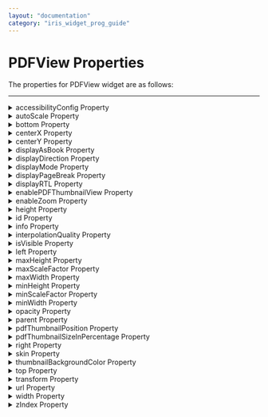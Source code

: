 ```yaml
---
layout: "documentation"
category: "iris_widget_prog_guide"
---
```

                                


PDFView Properties
==================

The properties for PDFView widget are as follows:

* * *


<details close markdown="block"><summary>accessibilityConfig Property</summary>

* * *

Enables you to control accessibility behavior and alternative text for the widget.

For more information on using accessibility features in your app, see the [Accessibility]({{ site.baseurl }}/docs/documentation/Iris/iris_user_guide/Content/Accessibility_Overview.html) appendix in the Volt MX IrisUser Guide.

### Syntax
{% highlight VoltMx %}
accessibilityConfig
{% endhighlight %}

### Type

Object

### Read/Write

Read + Write

### Remarks

*   The accessibilityConfig property is enabled for all the widgets which are supported under the Flex Layout.

> **_Note:_** From Volt MX Iris V9 SP2 GA version, you can provide i18n keys as values to all the attributes used inside the `accessibilityConfig` property. Values provided in the i18n keys take precedence over values provided in `a11yLabel`, `a11yValue`, and `a11yHint` fields.

The accessibilityConfig property is a JavaScript object which can contain the following key-value pairs.

| Key | Type | Description | ARIA Equivalent |
| --- | --- | --- | --- |
| a11yIndex | Integer with no floating or decimal number. | This is an optional parameter. Specifies the order in which the widgets are focused on a screen. | For all widgets, this parameter maps to the `aria-index`, `index`, or `taborder` properties. |
| a11yLabel | String | This is an optional parameter. Specifies alternate text to identify the widget. Generally the label should be the text that is displayed on the screen. | For all widgets, this parameter maps to the `aria-labelledby` property of ARIA in HTML. > **_Note:_** For the Image widget, this parameter maps to the **alt** attribute of ARIA in HTML. |
| a11yValue | String | This is an optional parameter. Specifies the descriptive text that explains the action associated with the widget. On the Android platform, the text specified for a11yValue is prefixed to the a11yHint. | This parameter is similar to the a11yLabel parameter. If the a11yValue is defined, the value of a11yValue is appended to the value of a11yLabel. These values are separated by a space. |
| a11yHint | String | This is an optional parameter. Specifies the descriptive text that explains the action associated with the widget. On the Android platform, the text specified for a11yValue is prefixed to the a11yHint. | For all widgets, this parameter maps to the `aria-describedby` property of ARIA in HTML. |
| a11yHidden | Boolean | This is an optional parameter. Specifies if the widget should be ignored by assistive technology. The default option is set to _false_. This option is supported on iOS 5.0 and above, Android 4.1 and above, and SPA | For all widgets, this parameter maps to the `aria-hidden` property of ARIA in HTML. |
| a11yARIA | Object | This is an optional parameter. For each widget, the key and value provided in this object are added as the attribute and value of the HTML tags respectively. Any values provided for attributes such as `aria-labelledby` and `aria-describedby` using this attribute, takes precedence over values given in `a11yLabel` and `a11yHint` fields. When a widget is provided with the following key value pair or attribute using the a11yARIA object, the tabIndex of the widget is automatically appended as zero.`{"role": "main"}``aria-label` | This parameter is only available on the Desktop Web platform. |

### Android limitations

*   If the results of the concatenation of a11y fields result in an empty string, then `accessibilityConfig` is ignored and the text that is on widget is read out.
*   The soft keypad does not gain accessibility focus during the right/left swipe gesture when the keypad appears.

### SPA/Desktop Web limitations

*   When `accessibilityConfig` property is configured for any widget, the `tabIndex` attribute is added automatically to the `accessibilityConfig` property.
*   The behavior of accessibility depends on the Web browser, Web browser version, Voice Over Assistant, and Voice Over Assistant version.
*   Currently SPA/Desktop web applications support only a few ARIA tags. To achieve more accessibility features, use the attribute a11yARIA. The corresponding tags will be added to the DOM as per these configurations.

### Example 1

This example uses the button widget, but the principle remains the same for all widgets that have an accessibilityConfig property.

{% highlight VoltMx %}
//This is a generic property that is applicable for various widgets.
//Here, we have shown how to use the accessibilityConfig Property for button widget.
/*You need to make a corresponding use of the accessibilityConfig property for other applicable widgets.*/

Form1.myButton.accessibilityConfig = {
    "a11yLabel": "Label",
    "a11yValue": "Value",
    "a11yHint": "Hint"    
};
{% endhighlight %}

### Example 2

This example uses the button widget to implement internationalization in `accessibilityConfig` property, but the principle remains the same for all widgets.

{% highlight VoltMx %}
/*Sample code to implement internationalization in accessibilityConfig property in Native platform.*/

Form1.myButton.accessibilityConfig = {
    "a11yLabel": voltmx.i18n.getLocalizedString("key1")     
};  
/*Sample code to implement internationalization in accessibilityConfig property in Desktop Web platform.*/

Form1.myButton.accessibilityConfig = {
    "a11yLabel": "voltmx.i18n.getLocalizedString(\"key3\")"
};
{% endhighlight %}

### Platform Availability

*   Available in the IDE
*   iOS, Android, SPA, and Desktop Web

* * *

</details>
<details close markdown="block"><summary>autoScale Property</summary>

* * *

This property is used to set the PDF documentation to fit the screen size. Toggles mode whereby the scale factor is automatically changed as the view is resized, or rotated, to maximize the PDF displayed. For continuous modes this is a "fit width" behavior, for non-continuous modes it is a "best fit" behavior.

### Syntax
{% highlight VoltMx %}
autoScale
{% endhighlight %}

### Read/Write

Read + Write

### Remarks

The default value for this property is true.

### Example

{% highlight VoltMx %}
//Sample code to invoke autoScale method for a PDFView widget.

this.view.myPDFView.autoScale = true;

{% endhighlight %}

### Platform Availability

*   iOS

* * *

</details>
<details close markdown="block"><summary>bottom Property</summary>

* * *

This property determines the bottom edge of the widget and is measured from the bottom bounds of the parent container.

The bottom property determines the position of the bottom edge of the widget’s bounding box. The value may be set using DP (Device Independent Pixels), Percentage, or Pixels. In freeform layout, the distance is measured from the bottom edge of the parent container. In flow-vertical layout, the value is ignored. In flow-horizontal layout, the value is ignored.

The bottom property is used only if the Height property is not provided.

### Syntax
{% highlight VoltMx %}
bottom
{% endhighlight %}

### Type

String

### Read/Write

Read + Write

### Remarks

The property determines the bottom edge of the widget and is measured from the bottom bounds of the parent container.

If the layoutType is set as voltmx.flex.FLOW\_VERTICAL, the bottom property is measured from the top edge of bottom sibling widget. The vertical space between two widgets is measured from bottom of the top sibling widget and the top of the bottom sibling widget.

### Example

{% highlight VoltMx %}
//Sample code to set the bottom property for widgets by using DP, Percentage and Pixels.
frmHome.widgetID.bottom = "50dp";

frmHome.widgetID.bottom = "10%";

frmHome.widgetID.bottom = "10px";
{% endhighlight %}

### Platform Availability

*   Available in the IDE
*   iOS, Android, Windows, SPA , and Desktop Web

* * *

</details>
<details close markdown="block"><summary>centerX Property</summary>

* * *

This property determines the center of a widget measured from the left bounds of the parent container.

The centerX property determines the horizontal center of the widget’s bounding box. The value may be set using DP (Device Independent Pixels), Percentage, or Pixels. In freeform layout, the distance is measured from the left edge of the parent container. In flow-vertical layout, the distance is measured from the left edge of the parent container. In flow-horizontal layout, the distance is measured from the right edge of the previous sibling widget in the hierarchy.

### Syntax

centerX

### Type

String

### Read/Write

Read + Write

### Remarks

If the layoutType is set as voltmx.flex.FLOW\_HORIZONTAL, the centerX property is measured from right edge of the left sibling widget.

### Example

{% highlight VoltMx %}
//Sample code to set the centerX property for widgets by using DP, Percentage and Pixels.
frmHome.widgetID.centerX = "50dp";

frmHome.widgetID.centerX = "10%";

frmHome.widgetID.centerX = "10px";
{% endhighlight %}

### Platform Availability

*   Available in the IDE
*   iOS, Android, Windows, SPA, and Desktop Web

* * *

</details>
<details close markdown="block"><summary>centerY Property</summary>

* * *

This property determines the center of a widget measured from the top bounds of the parent container.

The centerY property determines the vertical center of the widget’s bounding box. The value may be set using DP (Device Independent Pixels), Percentage, or Pixels. In freeform layout, the distance is measured from the top edge of the parent container. In flow-horizontal layout, the distance is measured from the top edge of the parent container. In flow-vertical layout, the distance is measured from the bottom edge of the previous sibling widget in the hierarchy.

### Syntax
{% highlight VoltMx %}
centerY
{% endhighlight %}

### Type

String

### Read/Write

Read + Write

### Remarks

If the layoutType is set as voltmx.flex.FLOW\_VERTICAL, the centerY property is measured from bottom edge of the top sibling widget.

### Example

{% highlight VoltMx %}
//Sample code to set the centerY property for widgets by using DP, Percentage and Pixels.
frmHome.widgetID.centerY = "50dp";

frmHome.widgetID.centerY = "10%";

frmHome.widgetID.centerY = "10px";
{% endhighlight %}

### Platform Availability

*   Available in the IDE
*   iOS, Android, Windows, SPA, and Desktop Web

* * *

</details>
<details close markdown="block"><summary>displayAsBook Property</summary>

* * *

This property is used to configure the first page of the PDF document as a book cover. This is will applicable when the displayMode is PDF\_DISPLAY\_MODE\_TWO\_UP\_PAGE or PDF\_DISPLAY\_MODE\_TWO\_UP\_PAGE\_CONTINUOUS

### Syntax
{% highlight VoltMx %}
displayAsBook
{% endhighlight %}

### Read/Write

Read + Write

### Remarks

The default value for this property is false.

### Example

{% highlight VoltMx %}
//Sample code to invoke displayASBook method for a PDFView widget.

this.view.myPDFView.displayAsBook = true;

{% endhighlight %}

### Platform Availability

*   iOS

* * *

</details>
<details close markdown="block"><summary>displayDirection Property</summary>

* * *

This property is used to configure the displayDirection of the PDFView widget. The following two patterns are available in the display direction for the PDFView widget.

*   constants.PDF\_DISPLAY\_DIRECTION\_VERTICAL: Sets the layout direction as vertical for the given display mode.
*   constants.PDF\_DISPLAY\_DIRECTION\_HORIZONTAL: Sets the layout direction as horizontal for the given display mode.

### Syntax
{% highlight VoltMx %}
displayDirection
{% endhighlight %}

### Read/Write

Read + Write

### Remarks

The default value for this property is constants.PDF\_DISPLAY\_DIRECTION\_VERTICAL.

### Example

{% highlight VoltMx %}
//Sample code to invoke displayDirection method for a PDFView widget.

this.view.myPDFView.displayDirection = constants. PDF_DISPLAY_DIRECTION_VERTICAL;

{% endhighlight %}

### Platform Availability

*   iOS

* * *

</details>
<details close markdown="block"><summary>displayMode Property</summary>

* * *

This property is used to configure the displayMode of the PDFView widget. The following four patterns are available in the display mode of PDFView.

*   constants.PDF\_DISPLAY\_MODE\_SINGLE\_PAGE : Displays only one page with scrolling support.
*   constants.PDF\_DISPLAY\_MODE\_SINGLE\_PAGE\_CONTINUOUS: Displays the entire PDF document with scroll bar support to scroll between multiple pages.
*   constants.PDF\_DISPLAY\_MODE\_TWO\_UP\_PAGE: Displays two pages side by side with scrollbar support.
*   constants.PDF\_DISPLAY\_MODE\_TWO\_UP\_PAGE\_CONTINUOUS: Displays the entire PDF document with 2 pages shown side by side.

### Syntax
{% highlight VoltMx %}
displayMode
{% endhighlight %}

### Read/Write

Read + Write

### Remarks

The default value for this property is constants.PDF\_DISPLAY\_MODE\_SINGLE\_PAGE\_CONTINUOUS.

### Example

{% highlight VoltMx %}
//Sample code to invoke displayMode method for a PDFView widget.

this.view.myPDFView.displayMode = constants.PDF_DISPLAY_MODE_SINGLE_PAGE_CONTINUOUS;

{% endhighlight %}

### Platform Availability

*   iOS

* * *

</details>
<details close markdown="block"><summary>displayPageBreak Property</summary>

* * *

This property is used to configure the spacing between the pages (page break) of the PDFView widget.

### Syntax
{% highlight VoltMx %}
displayPageBreak
{% endhighlight %}

### Read/Write

Read + Write

### Remarks

The default value for this property is true.

### Example

{% highlight VoltMx %}
//Sample code to invoke displayPageBreak method for a PDFView widget.

this.view.myPDFView.displayPageBreak = true;

{% endhighlight %}

### Platform Availability

*   iOS

* * *

</details>
<details close markdown="block"><summary>displayRTL Property</summary>

* * *

This property is used to configure RTL support for the PDFView widget. This property orders the pages from right to left when the displayMode is PDF\_DISPLAY\_MODE\_TWO\_UP\_PAGE or PDF\_DISPLAY\_MODE\_TWO\_UP\_PAGE\_CONTINUOUS.

### Syntax
{% highlight VoltMx %}
displayRTL
{% endhighlight %}

### Read/Write

Read + Write

### Remarks

The default value for this property is false.

### Example

{% highlight VoltMx %}
//Sample code to invoke displayRTL method for a PDFView widget.

this.view.myPDFView.displayRTL = true;

{% endhighlight %}

### Platform Availability

*   iOS

* * *

</details>
<details close markdown="block"><summary>enablePDFThumbnailView Property</summary>

* * *

This property is used to add the PDFThumbnailView to the PDfView widget. PDFThumbnailView is a custom view that contains a set of PDFPage thumbnails that a user can scroll over, interact with, and have these interactions drive view changes on PDFView.

> **_Note:_** When you enable this property, you must pass the pdfThumbnailPosition and pdfThumbnailSizeInPercentage properties along with the respected values.

### Syntax
{% highlight VoltMx %}
enablePDFThumbnailView
{% endhighlight %}

### Read/Write

Read + Write

### Remarks

The default value for this property is false.

### Example

{% highlight VoltMx %}
//Sample code to invoke autoScale method for a PDFView widget.

this.view.myPDFView.enableThumbnailView = true;

{% endhighlight %}

### Platform Availability

*   iOS

* * *

</details>
<details close markdown="block"><summary>enableZoom Property</summary>

* * *

This property specifies whether the Zoom (ability to change the scale of the view area) functionality must be enabled.

### Syntax
{% highlight VoltMx %}
enableZoom
{% endhighlight %}

### Read/Write

Read + Write

### Remarks

The default value for this property is false.

If set to true, the Zoom feature is enabled.

If set to false, the Zoom feature is disabled.

### Example

{% highlight VoltMx %}
//Sample code to invoke enableZoom method for a PDFView widget.

this.view.myPDFView.enableZoom = true;

{% endhighlight %}

### Platform Availability

*   iOS

* * *

</details>
<details close markdown="block"><summary>height Property</summary>

* * *

It determines the height of the widget and measured along the y-axis.

The height property determines the height of the widget’s bounding box. The value may be set using DP (Device Independent Pixels), Percentage, or Pixels. For supported widgets, the height may be derived from either the widget or container’s contents by setting the height to “preferred”.

### Syntax
{% highlight VoltMx %}
height
{% endhighlight %}

### Type

Number and String

### Read/Write

Read + Write

### Remarks

Following are the available measurement options:

*   %: Specifies the values in percentage relative to the parent dimensions.
*   px: Specifies the values in terms of device hardware pixels.
*   dp: Specifies the values in terms of device independent pixels.
*   default: Specifies the default value of the widget.
*   voltmx.flex.USE\_PREFERED\_SIZE: When this option is specified, the layout uses preferred height of the widget as height and preferred size of the widget is determined by the widget and may varies between platforms.

### Example

{% highlight VoltMx %}
//Sample code to set the height property for widgets by using DP, Percentage and Pixels.
frmHome.browser1.height="50dp";

frmHome.browser1. height="10%";

frmHome.browser1. height="10px";
{% endhighlight %}

### Platform Availability

*   iOS

* * *

</details>
<details close markdown="block"><summary>id Property</summary>

* * *

id is a unique identifier of PDFView widget consisting of alpha numeric characters. Every PDFView should have a unique id within a Form.

### Syntax
{% highlight VoltMx %}
id
{% endhighlight %}

### Type

String

### Read/Write

Read only

### Example

{% highlight VoltMx %}
//Defining the properties for a PDFView widget
var myPDFView = new voltmx.ui.PDFView({
                                            "displayPageBreak": true,
                                            "displayRTL": false,
                                            "isVisible": true,
                                             "height":"80%",
                                              "url": "https://www.adobe.com/content/dam/acom/en/devnet/acrobat/pdfs/pdf_open_parameters.pdf",
                                            "id": "myPDFView",
                                            "isVisible": true,
                                            "left": "0dp",
                                            "top": "10%",
                                            "width": "100%",
                                            "zIndex": 1,
                                            "skin": "slPDFView",
                                            "displaysAsBook":false,
                                            "enablePDFThumbnailView":true,
                                            "pdfThumbnailPosition":constants.PDF_THUMBNAIL_POSITION_BOTTOM,
                                            "pdfThumbnailSizeInPercentage":"15%",
                                            "autoScales":true,
                                         "displayDirection":constants.PDF_DISPLAY_DIRECTION_VERTICAL,
                                            "displayMode":constants.PDF_DISPLAY_MODE_SINGLE_PAGE_CONTINUOUS,
                                            "interpolationQuality":constants.PDF_INTERPOLATION_QUALITY_NONE,
                                            "enableZoom":true,
                                            "minScaleFactor":0.5,
                                            "maxScaleFactor":5,
                                            "onPageChanged":controller.pdfOnPageChange
                                            "thumbnailBackgroundColor":"E74C3C00"

                                            }, {}, {});

{% endhighlight %}

### Platform Availability

*   iOS

* * *

</details>
<details close markdown="block"><summary>info Property</summary>

* * *

A custom JSObject with the key value pairs that a developer can use to store the context with the widget. This will help in avoiding the globals to most part of the programming.

### Syntax
{% highlight VoltMx %}
info
{% endhighlight %}

### Type

JSObject

### Read/Write

Read + Write

### Remarks

This is a **non-Constructor** property. You cannot set this property through widget constructor. But you can read and write data to it.

Info property can hold any JSObject. After assigning the JSObject to info property, the JSObject should not be modified. For example,

{% highlight VoltMx %}
var inf = {a: 'hello'};
widget.info = inf; //works
widget.info.a = 'hello world'; //This will not update the widget info a property to Hello world. 
//widget.info.a will have old value as hello.
{% endhighlight %}

### Example

{% highlight VoltMx %}
//Sample code to set info property for a PDFView widget

this.view.myPDFView.info = {
    key: "zoom of pdfview"
};

//Reading the info of the Browser widget.
voltmx.print("PDFView info ::" + this.view.myPDFView.info);

{% endhighlight %}

### Platform Availability

*   iOS

* * *

</details>
<details close markdown="block"><summary>interpolationQuality Property</summary>

* * *

This property is used to configure the interpolation quality for images drawn into the PDFView context. You can set the following 3 quality levels on the PDFView widget.

*   constants.PDF\_INTERPOLATION\_QUALITY\_NONE
*   constants.PDF\_INTERPOLATION\_QUALITY\_LOW
*   constants.PDF\_INTERPOLATION\_QUALITY\_HIGH

### Syntax

interpolationQuality

### Read/Write

Read + Write

### Remarks

The default value for this property is NONE.

### Example

{% highlight VoltMx %}
//Sample code to invoke interpolationQuality method for a PDFView widget.

this.view.myPDFView.interpolationQuality = constants.PDF_INTERPOLATION_QUALITY_NONE;

{% endhighlight %}

### Platform Availability

*   iOS

* * *

</details>
<details close markdown="block"><summary>isVisible Property</summary>

* * *

This property controls the visibility of a widget on the form.

### Syntax
{% highlight VoltMx %}
isVisible
{% endhighlight %}

### Type

Boolean

### Read/Write

Read + Write

### Remarks

The default value for this property is true.

If set to _false,_ the widget is not displayed.

If set to _true,_ the widget is displayed.

You can also set the visibility of a widget dynamically from code using the setVisibility method.

### Example

{% highlight VoltMx %}
//Sample code to set isVisible property for a PDFView widget
frmBrowser.myPDFView.isVisible=true;
{% endhighlight %}

### Platform Availability

*   iOS

* * *

</details>
<details close markdown="block"><summary>left Property</summary>

* * *

This property determines the lower left corner edge of the widget and is measured from the left bounds of the parent container.

The left property determines the position of the left edge of the widget’s bounding box. The value may be set using DP (Device Independent Pixels), Percentage, or Pixels. In freeform layout, the distance is measured from the left edge of the parent container. In flow-vertical layout, the distance is measured from the left edge of the parent container. In flow-horizontal layout, the distance is measured from the right edge of the previous sibling widget in the hierarchy.

### Syntax
{% highlight VoltMx %}
left
{% endhighlight %}

### Type

String

### Read/Write

Read + Write

### Remarks

If the layoutType is set as voltmx.flex.FLOW\_HORIZONTAL, the left property is measured from right edge of the left sibling widget.

### Example

{% highlight VoltMx %}
//Sample code to set the left property for widgets by using DP, Percentage and Pixels.
frmHome.widgetID.left = "50dp";

frmHome.widgetID.left = "10%";

frmHome.widgetID.left = "10px";
{% endhighlight %}

### Platform Availability

*   Available in the IDE
*   iOS, Android, Windows, SPA, and Desktop Web

* * *

</details>
<details close markdown="block"><summary>maxHeight Property</summary>

* * *

This property specifies the maximum height of the widget and is applicable only when the height property is not specified.

The maxHeight property determines the maximum height of the widget’s bounding box. The value may be set using DP (Device Independent Pixels), Percentage, or Pixels. The maxHeight value overrides the preferred, or “autogrow” height, if the maxHeight is less than the derived content height of the widget.

### Syntax
{% highlight VoltMx %}
maxHeight
{% endhighlight %}

### Type

Number

### Read/Write

Read + Write

### Example

{% highlight VoltMx %}
//Sample code to set the maxHeight property for widgets by using DP, Percentage and Pixels.
frmHome.widgetID.maxHeight = "50dp";

frmHome.widgetID.maxHeight = "10%";

frmHome.widgetID.maxHeight = "10px";
{% endhighlight %}

### Platform Availability

*   Available in the IDE
*   iOS, Android, Windows, SPA, and Desktop Web

* * *

</details>
<details close markdown="block"><summary>maxScaleFactor Property</summary>

* * *

This property is used to set the maximum scaling factors for the PDF document. Assigning these values will implicitly turn off autoScales, and allows scaleFactor to vary between these min / max scale factors.

### Syntax
{% highlight VoltMx %}
maxScaleFactor
{% endhighlight %}

### Read/Write

Read + Write

### Example

{% highlight VoltMx %}
//Sample code to invoke maxScaleFactor method for a PDFView widget.

this.view.myPDFView.maxScaleFactor = 5;

{% endhighlight %}

### Platform Availability

*   iOS

* * *

</details>
<details close markdown="block"><summary>maxWidth Property</summary>

* * *

This property specifies the maximum width of the widget and is applicable only when the width property is not specified.

The Width property determines the maximum width of the widget’s bounding box. The value may be set using DP (Device Independent Pixels), Percentage, or Pixels. The maxWidth value overrides the preferred, or “autogrow” width, if the maxWidth is less than the derived content width of the widget.

### Syntax
{% highlight VoltMx %}
maxWidth
{% endhighlight %}

### Type

Number

### Read/Write

Read + Write

### Example

{% highlight VoltMx %}
//Sample code to set the maxWidth property for widgets by using DP, Percentage and Pixels.
frmHome.widgetID.maxWidth = "50dp";

frmHome.widgetID.maxWidth = "10%";

frmHome.widgetID.maxWidth = "10px";
{% endhighlight %}

### Platform Availability

*   Available in the IDE
*   iOS, Android, Windows, SPA, and Desktop Web

* * *

</details>
<details close markdown="block"><summary>minHeight Property</summary>

* * *

This property specifies the minimum height of the widget and is applicable only when the height property is not specified.

The minHeight property determines the minimum height of the widget’s bounding box. The value may be set using DP (Device Independent Pixels), Percentage, or Pixels. The minHeight value overrides the preferred, or “autogrow” height, if the minHeight is larger than the derived content height of the widget.

### Syntax
{% highlight VoltMx %}
minHeight
{% endhighlight %}

### Type

Number

### Read/Write

Read + Write

### Example

{% highlight VoltMx %}
//Sample code to set the minHeight property for widgets by using DP, Percentage and Pixels.
frmHome.widgetID.minHeight = "50dp";

frmHome.widgetID.minHeight = "10%";

frmHome.widgetID.minHeight = "10px";
{% endhighlight %}

### Platform Availability

*   Available in the IDE
*   iOS, Android, Windows, SPA, and Desktop Web

* * *

</details>
<details close markdown="block"><summary>minScaleFactor Property</summary>

* * *

This property is used to set the minimum scaling factors for the PDF document. Assigning these values will implicitly turn off autoScales, and allows scaleFactor to vary between these min / max scale factors.

### Syntax
{% highlight VoltMx %}
minScaleFactor
{% endhighlight %}

### Read/Write

Read + Write

### Example

{% highlight VoltMx %}
//Sample code to invoke minScaleFactor method for a PDFView widget.

this.view.myPDFView.minScaleFactor = 0.5;

{% endhighlight %}

### Platform Availability

*   iOS

* * *

</details>
<details close markdown="block"><summary>minWidth Property</summary>

* * *

This property specifies the minimum width of the widget and is applicable only when the width property is not specified.

The minWidth property determines the minimum width of the widget’s bounding box. The value may be set using DP (Device Independent Pixels), Percentage, or Pixels. The minWidth value overrides the preferred, or “autogrow” width, if the minWidth is larger than the derived content width of the widget.

### Syntax
{% highlight VoltMx %}
minWidth
{% endhighlight %}

### Type

Number

### Read/Write

Read only

### Example

{% highlight VoltMx %}
//Sample code to set the minWidth property for widgets by using DP, Percentage and Pixels.
frmHome.widgetID.minWidth = "50dp";

frmHome.widgetID.minWidth = "10%";

frmHome.widgetID.minWidth = "10px";
{% endhighlight %}

### Platform Availability

*   Available in the IDE
*   iOS, Android, Windows, SPA, and Desktop Web

* * *

</details>
<details close markdown="block"><summary>opacity Property</summary>

* * *

Specifies the opacity of the widget. The value of this property must be in the range 0.0 (transparent) to 1.0 (opaque). Any values outside this range are fixed to the nearest minimum or maximum value.

Specifies the opacity of the widget. Valid opacity values range from 0.0 (transparent), to 1.0 (opaque). Values set to less than zero will default to zero. Values more than 1.0 will default to 1. Interaction events set on a transparent widget will still be fired. To disable the events, also set the “isVisible” property to “false”.

### Syntax
{% highlight VoltMx %}
opacity
{% endhighlight %}

### Type

Number

### Read/Write

Read + Write

### Remarks

> **_Note:_** This property has more priority compared to the values coming from the configured skin.

### Example

{% highlight VoltMx %}
//Sample code to make the widget transparent by using the opacity property.
frmHome.widgetID.opacity = 0;

//Sample code to make the widget opaque by using the opacity property.
frmHome.widgetID.opacity = 1;
{% endhighlight %}

### Platform Availability

*   Not available in the IDE.
*   iOS, Android, Windows, SPA, and Desktop Web

* * *

</details>
<details close markdown="block"><summary>parent Property</summary>

* * *

Helps you access the parent of the widget. If the widget is not part of the widget hierarchy, the parent property returns null.

### Syntax
{% highlight VoltMx %}
parent
{% endhighlight %}

### Read/Write

Read only

### Remarks

> **_Note:_** The property works for all the widgets inside a FlexForm, FlexContainer or FlexScrollContainer.

### Example

{% highlight VoltMx %}
function func() {

    voltmx.print("The parent of the widget" + JSON.stringify(Form1.widgetID.parent));

}
{% endhighlight %}

### Platform Availability

*   Not available in the IDE
*   iOS, Android, Windows, SPA, and Desktop Web

* * *

</details>
<details close markdown="block"><summary>pdfThumbnailPosition Property</summary>

* * *

This property is used to set the position of the PDFThumbnailView for the PDfView. The following four patterns are available in the position of PDFThumbnailView.

*   constants.PDF\_THUMBNAIL\_POSITION\_BOTTOM: Set the PDFThumbnailView at the bottom of the PDFView.
*   constants.PDF\_THUMBNAIL\_POSITION\_TOP: Set the PDFThumbnailView at the top of the PDFView.
*   constants.PDF\_THUMBNAIL\_POSITION\_LEFT: Set the PDFThumbnailView at the left side of the PDFView.
*   constants.PDF\_THUMBNAIL\_POSITION\_RIGHT: Set the PDFThumbnailView at the right side of the PDFView.

> **_Note:_** The Bottom and Top positions will be displayed the PDFThumbnailView in the horizontal direction. The Left and Right positions will be displayed the PDFThumbnailView in the vertical direction.

### Syntax
{% highlight VoltMx %}
pdfThumbnailPosition
{% endhighlight %}

### Read/Write

Read + Write

### Example

{% highlight VoltMx %}
//Sample code to invoke pdfThumbnailPosition method for a PDFView widget.
this.view.myPDFView.pdfThumbnailPoistion = constants. PDF_THUMBNAIL_POSITION_BOTTOM;
{% endhighlight %}

### Platform Availability

*   iOS

* * *

</details>
<details close markdown="block"><summary>pdfThumbnailSizeInPercentage Property</summary>

* * *

This property is used to set the size of the PDFThumbnailView in percentage with respect to the height or width of the PDFView widget.

> **_Note:_** When you provide the PDFThumbnailView position as Bottom or Top, the size of the PDFThumbnailView is calculated based on the height of the PDFView widget. When you provide the PDFThumbnailView position as Left or Right, the size of the PDFThumbnailView is calculated based on the width of the PDFView widget.

### Syntax
{% highlight VoltMx %}
pdfThumbnailSizeInPercentage
{% endhighlight %}

### Read/Write

Read + Write

### Example

{% highlight VoltMx %}
//Sample code to invoke pdfThumbnailSizeInPercentage method for a PDFView widget.

this.view.myPDFView.pdfThumbnailSizeInPercentage = “15%”;

{% endhighlight %}

### Platform Availability

*   iOS

* * *

</details>
<details close markdown="block"><summary>right Property</summary>

* * *

This property determines the lower right corner of the widget and is measured from the right bounds of the parent container.

The right property determines the position of the right edge of the widget’s bounding box. The value may be set using DP (Device Independent Pixels), Percentage, or Pixels. In freeform layout, the distance is measured from the left edge of the parent container. In flow-vertical layout, value is ignored. In flow-horizontal layout, the value is ignored.

The right property is used only if the width property is not provided.

### Syntax
{% highlight VoltMx %}
right
{% endhighlight %}

### Type

String

### Read/Write

Read + Write

### Remarks

If the layoutType is set as voltmx.flex.FLOW\_HORIZONTAL, the right property is measured from left edge of the right sibling widget. The horizontal space between two widgets is measured from right of the left sibling widget and left of the right sibling widget.

### Example

{% highlight VoltMx %}
//Sample code to set the right property for widgets by using DP, Percentage and Pixels.
frmHome.widgetID.right = "50dp";

frmHome.widgetID.right = "10%";

frmHome.widgetID.right = "10px";
{% endhighlight %}

### Platform Availability

*   Available in the IDE
*   iOS, Android, Windows, SPA, and Desktop Web

* * *

</details>
<details close markdown="block"><summary>skin Property</summary>

* * *

This property specifies the look and feel of the PDFView widget when it is not in focus. You can set the background color, the color of the border, and the width of the border.

### Syntax
{% highlight VoltMx %}
skin
{% endhighlight %}

### Read/Write

Read + Write

### Example

{% highlight VoltMx %}
//Sample code to define the skin property for Button widget.
this.view.myPDFView.skin="pdfSkin";

{% endhighlight %}

### Platform Availability

*   iOS

* * *

</details>
<details close markdown="block"><summary>thumbnailBackgroundColor Property</summary>

* * *

This property is used to set the background color for the PDFthumbnailView.

### Syntax
{% highlight VoltMx %}
thumbnailBackgroundColor
{% endhighlight %}

### Type

JSObject

### Read/Write

Read + Write

### Example

{% highlight VoltMx %}
//Sample code to invoke thumbnailBackgroundColor property for a PDFView widget.
this.view.myPDFView.thumbnailBackgroundColor="0000ff00";
{% endhighlight %}

### Platform Availability

*   iOS

* * *

</details>
<details close markdown="block"><summary>top Property</summary>

* * *

This property determines the top edge of the widget and measured from the top bounds of the parent container.

The top property determines the position of the top edge of the widget’s bounding box. The value may be set using DP (Device Independent Pixels), Percentage, or Pixels. In freeform layout, the distance is measured from the top edge of the parent container. In flow-vertical layout, the distance is measured from the bottom edge of the previous sibling widget in the hierarchy. In flow-horizontal layout, the distance is measured from the left edge of the parent container.

### Syntax
{% highlight VoltMx %}
top
{% endhighlight %}

### Type

String

### Read/Write

Read + Write

### Remarks

If the layoutType is set as voltmx.flex.FLOW\_VERTICAL, the top property is measured from the bottom edge of the top sibling widget. The vertical space between two widgets is measured from bottom of the top sibling widget and top of the bottom sibling widget.

### Example

{% highlight VoltMx %}
//Sample code to set the top property for widgets by using DP, Percentage and Pixels.
frmHome.widgetID.top = "50dp";

frmHome.widgetID.top = "10%";

frmHome.widgetID.top = "10px";
{% endhighlight %}

### Platform Availability

*   Available in the IDE
*   iOS, Android, Windows, SPA, and Desktop Web

* * *

</details>
<details close markdown="block"><summary>transform Property</summary>

* * *

Contains an animation transformation that can be used to animate the widget.

### Syntax
{% highlight VoltMx %}
transform
{% endhighlight %}

### Type

JSObject

### Read/Write

Read + Write

### Remarks

This property is set to the identify transform by default. Any transformations applied to the widget occur relative to the widget's anchor point. The transformation contained in this property must be created using the [voltmx.ui.makeAffineTransform]({{ site.baseurl }}/docs/documentation/Iris/iris_api_dev_guide/content/voltmx.ui_functions.html#makeAffi) function.

### Example

This example uses the button widget, but the principle remains the same for all widgets that have a transform property.

{% highlight VoltMx %}
//Animation sample
var newTransform = voltmx.ui.makeAffineTransform();
newTransform.translate3D(223, 12, 56);

//translates by 223 xAxis,12 in yAxis,56 in zAxis
widget.transform = newTransform;
{% endhighlight %}

### Platform Availability

*   iOS, Android, Windows, and SPA

* * *

</details>
<details close markdown="block"><summary>url Property</summary>

* * *

This property is used to configure the URL and load a resource file in a PDFView widget.

### Syntax
{% highlight VoltMx %}
url
{% endhighlight %}

### Type

String

### Read/Write

Read + Write

### Remarks

The default value for this property is blank.

This property is mandatory for loading the pdf documentation inside a PDFView.

Example

{% highlight VoltMx %}
//Sample code to invoke url method for a PDFView widget.

this.view.myPDFView.url = “https://www.adobe.com/content/dam/acom/en/devnet/acrobat/pdfs/pdf_open_parameters.pdf”;
{% endhighlight %}

### Platform Availability

*   iOS

* * *

</details>
<details close markdown="block"><summary>width Property</summary>

* * *

This property determines the width of the widget and is measured along the x-axis.

The width property determines the width of the widget’s bounding box. The value may be set using DP (Device Independent Pixels), Percentage, or Pixels. For supported widgets, the width may be derived from either the widget or container’s contents by setting the width to “preferred”.

### Syntax
{% highlight VoltMx %}
width
{% endhighlight %}

### Type

Number, String, and Constant

### Read/Write

Read + Write

### Remarks

Following are the options that can be used as units of width:

*   %: Specifies the values in percentage relative to the parent dimensions.
*   px: Specifies the values in terms of device hardware pixels.
*   dp: Specifies the values in terms of device independent pixels.
*   default: Specifies the default value of the widget.
*   voltmx.flex.USE\_PREFERED\_SIZE: When this option is specified, the layout uses preferred width of the widget as width and preferred size of the widget is determined by the widget and may varies between platforms.

### Example

{% highlight VoltMx %}
//Sample code to set the width property for widgets by using DP, Percentage and Pixels.
frmHome.widgetID.width = "50dp";

frmHome.widgetID.width = "10%";

frmHome.widgetID.width = "10px";
{% endhighlight %}

### Platform Availability

*   Available in the IDE
*   iOS, Android, Windows, SPA, and Desktop Web

* * *

</details>
<details close markdown="block"><summary>zIndex Property</summary>

* * *

This property specifies the stack order of a widget. A widget with a higher zIndex is always in front of a widget with a lower zIndex.

The zIndex property is used to set the stack, or layer order of a widget. Widgets with higher values will appear “over”, or “on top of” widgets with lower values. Widgets layered over other widgets will override any interaction events tied to widgets beneath. Modifying the zIndex does not modify the order of the widgets in the Volt MX Iris hierarchy, inside of a flexContainer or form. The zIndex property accepts only positive values.

### Syntax
{% highlight VoltMx %}
zIndex
{% endhighlight %}

### Type

Number

### Read/Write

Read + Write

### Remarks

The default value for this property is 1.

> **_Note:_** Modifying the zIndex does not modify the order of the widgets inside the FlexContainer. If zIndex is same for group of overlapping widgets then widget order decides the order of overlapping. The last added widget is displayed on top.

From Volt MX Iris V9 SP2 FP7, developers can configure the Z Index value for a Responsive Web app as **Auto** or **Custom**. When the selected Z Index value is **Auto**, the default Z Index value of 1 is applied. When the selected Z Index value is **Custom**, developers can specify a desired numeric value.

Prior to the V9 SP2 FP7 release, the default value for the Z Index was **1**. When developers imported any third-party libraries with the Z index set as **Auto**, content overflow was disabled as the value of Auto is less than 1.

> **_Note:_** The Z Index value Auto is supported only when the Enable JS Library mode is configured as unchecked.

For existing components, the value of the Z Index is configured as **1** for the Native channel. For the Responsive Web channel, the Z Index will be set as **Custom** with **1** as the value.

For new components, the value of the Z Index is configured as **1** for the Native channel. For the Responsive Web channel, the Z Index will be set as **Auto** or **1** based on the project level settings.

> **_Note:_** If ModalContainer property is set to true in any of the FlexContainer widget, the Z Index value of that container and all of its parent containers should be set to **Custom**.

**voltmx.flex.ZINDEX\_AUTO** : Constant to configure the Z Index value as **auto** programmatically.

{% highlight VoltMx %}
//Sample code to set the ZIndex value to Auto  
 var flx = new voltmx.ui.FlexContainer({ 
  "id": "flx"
  "zIndex": voltmx.flex.ZINDEX_AUTO
});

{% endhighlight %}
{% highlight VoltMx %}
//Sample code to set the ZIndex value to Auto
flx.zIndex = voltmx.flex.ZINDEX\_AUTO;

{% endhighlight %}

### Example

{% highlight VoltMx %}
//Sample code to set the zIndex property for widgets.  
frmHome.widgetID.zIndex = 300;
{% endhighlight %}

### Platform Availability

*   Available in the IDE
*   iOS, Android, Windows, SPA, and Desktop Web

* * *

